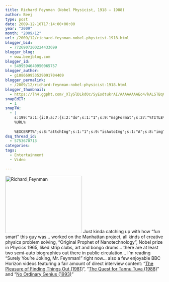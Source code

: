 ```yaml
---
title: Richard Feynman (Nobel Physicist, 1918 – 1988)
author: Beej
type: post
date: 2009-12-10T17:14:00+00:00
year: "2009"
month: "2009/12"
url: /2009/12/richard-feynman-nobel-physicist-1918.html
blogger_bid:
  - 7726907200224433699
blogger_blog:
  - www.beejblog.com
blogger_id:
  - 5499594640950065757
blogger_author:
  - g108669953529091704409
blogger_permalink:
  - /2009/12/richard-feynman-nobel-physicist-1918.html
blogger_thumbnail:
  - https://lh4.ggpht.com/_XlySlDLkdOc/SyEsdtukrAI/AAAAAAAAEo4/kALSTBqCgfI/Richard_Feynman%5B3%5D.jpg?imgmax=800
snapEdIT:
  - 1
snapTW:
  - |
    s:199:"a:1:{i:0;a:7:{s:2:"do";s:1:"1";s:9:"msgFormat";s:27:"%TITLE%
    %URL%
    
    %EXCERPT%";s:8:"attchImg";s:1:"1";s:9:"isAutoImg";s:1:"A";s:8:"imgToUse";s:0:"";s:9:"isAutoURL";s:1:"A";s:8:"urlToUse";s:0:"";}}";
dsq_thread_id:
  - 5753670713
categories:
tags:
  - Entertainment
  - Video

---
```

<a title="https://en.wikipedia.org/wiki/Richard_Feynman" href="https://en.wikipedia.org/wiki/Richard_Feynman" target="_blank"><img style="border-right-width: 0px; display: inline; border-top-width: 0px; border-bottom-width: 0px; border-left-width: 0px" title="Richard_Feynman" border="0" alt="Richard_Feynman" src="https://lh4.ggpht.com/_XlySlDLkdOc/SyEsdtukrAI/AAAAAAAAEo4/kALSTBqCgfI/Richard_Feynman%5B3%5D.jpg?imgmax=800" width="244" height="182" /></a> Just kinda catching up with how “fun smart” this guy was… worked on the Manhattan project, all kinds of creative physics problem solving, “Original Prophet of Nanotechnology”, Nobel prize in Physics 1965, liked strip clubs, art and bongo drums… there are at least two semi-auto biographies out there in public circulation… I’m reading “Surely You’re Joking, Mr. Feynman!” right now… also a few enjoyable BBC Horizon videos featuring a fair amount of direct interview content: “<a href="https://docuwiki.net/index.php?title=The_Pleasure_of_Finding_Things_Out" target="_blank">The Pleasure of Finding Things Out (1981)</a>”, “[The Quest for Tannu Tuva (1988)][1]” and “<a href="https://docuwiki.net/index.php?title=No_Ordinary_Genius_Richard_Feynman" target="_blank">No Ordinary Genius (1993)</a>”

 [1]: https://docuwiki.net/index.php?title=The_Quest_for_Tannu_Tuva "https://docuwiki.net/index.php?title=The_Quest_for_Tannu_Tuva"